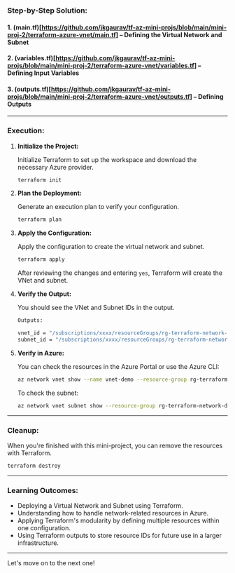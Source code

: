 ### **Step-by-Step Solution:**

#### 1. **(main.tf)[https://github.com/jkgaurav/tf-az-mini-projs/blob/main/mini-proj-2/terraform-azure-vnet/main.tf]** – Defining the Virtual Network and Subnet

#### 2. **(variables.tf)[https://github.com/jkgaurav/tf-az-mini-projs/blob/main/mini-proj-2/terraform-azure-vnet/variables.tf]** – Defining Input Variables

#### 3. **(outputs.tf)[https://github.com/jkgaurav/tf-az-mini-projs/blob/main/mini-proj-2/terraform-azure-vnet/outputs.tf]** – Defining Outputs

---

### **Execution:**

1. **Initialize the Project:**

   Initialize Terraform to set up the workspace and download the necessary Azure provider.

   ```bash
   terraform init
   ```

2. **Plan the Deployment:**

   Generate an execution plan to verify your configuration.

   ```bash
   terraform plan
   ```

3. **Apply the Configuration:**

   Apply the configuration to create the virtual network and subnet.

   ```bash
   terraform apply
   ```

   After reviewing the changes and entering `yes`, Terraform will create the VNet and subnet.

4. **Verify the Output:**

   You should see the VNet and Subnet IDs in the output.

   ```bash
   Outputs:

   vnet_id = "/subscriptions/xxxx/resourceGroups/rg-terraform-network-demo/providers/Microsoft.Network/virtualNetworks/vnet-demo"
   subnet_id = "/subscriptions/xxxx/resourceGroups/rg-terraform-network-demo/providers/Microsoft.Network/virtualNetworks/vnet-demo/subnets/subnet-demo"
   ```

5. **Verify in Azure:**

   You can check the resources in the Azure Portal or use the Azure CLI:

   ```bash
   az network vnet show --name vnet-demo --resource-group rg-terraform-network-demo
   ```

   To check the subnet:

   ```bash
   az network vnet subnet show --resource-group rg-terraform-network-demo --vnet-name vnet-demo --name subnet-demo
   ```

---

### **Cleanup:**

When you're finished with this mini-project, you can remove the resources with Terraform.

```bash
terraform destroy
```

---

### **Learning Outcomes:**
- Deploying a Virtual Network and Subnet using Terraform.
- Understanding how to handle network-related resources in Azure.
- Applying Terraform's modularity by defining multiple resources within one configuration.
- Using Terraform outputs to store resource IDs for future use in a larger infrastructure.

---

Let's move on to the next one!
